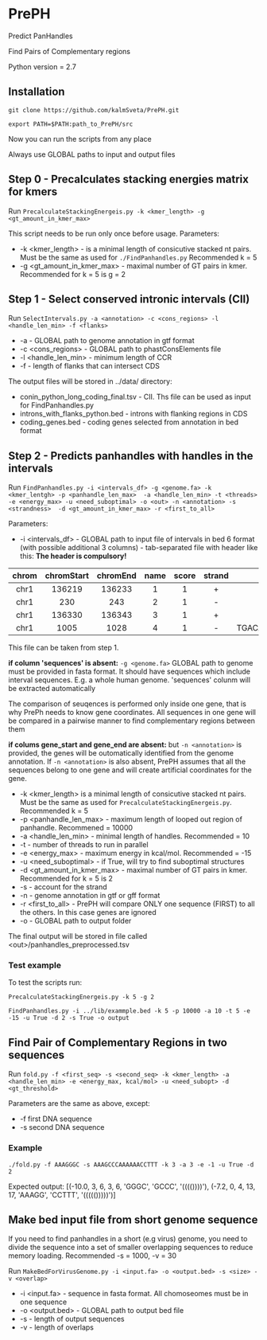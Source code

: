 # PrePH
Predict PanHandles

Find Pairs of Complementary regions 

Python version = 2.7

## Installation
`git clone https://github.com/kalmSveta/PrePH.git`

`export PATH=$PATH:path_to_PrePH/src`

Now you can run the scripts from any place

Always use GLOBAL paths to input and output files


## Step 0 - Precalculates stacking energies matrix for kmers
Run `PrecalculateStackingEnergeis.py -k <kmer_length> -g <gt_amount_in_kmer_max>` 

This script needs to be run only once before usage. 
Parameters:
- -k <kmer_length> - is a minimal length of consicutive stacked nt pairs. Must be the same as used for `./FindPanhandles.py` Recommended k = 5
- -g <gt_amount_in_kmer_max> - maximal number of GT pairs in kmer. Recommended for k = 5 is g = 2

## Step 1 - Select conserved intronic intervals (CII)
Run `SelectIntervals.py -a <annotation> -c <cons_regions> -l <handle_len_min> -f <flanks>`

- -a <annotation> - GLOBAL path to genome annotation in gtf format
- -c <cons_regions> - GLOBAL path to phastConsElements file
- -l <handle_len_min> - minimum length of CCR
- -f <flanks> - length of flanks that can intersect CDS
  
The output files will be stored in ../data/ directory: 
- conin_python_long_coding_final.tsv - CII. Ths file can be used as input for FindPanhandles.py
- introns_with_flanks_python.bed - introns with flanking regions in CDS
- coding_genes.bed - coding genes selected from annotation in bed format

## Step 2 - Predicts panhandles with handles in the intervals 
Run `FindPanhandles.py -i <intervals_df> -g <genome.fa> -k <kmer_lentgh> -p <panhandle_len_max>  -a <handle_len_min> -t <threads> -e <energy_max> -u <need_suboptimal> -o <out> -n <annotation> -s <strandness>  -d <gt_amount_in_kmer_max> -r <first_to_all>`

Parameters:
- -i <intervals_df> - GLOBAL path to input file of intervals in bed 6 format (with possible additional 3 columns)  - tab-separated file with header like this:
**The header is compulsory!**

| chrom | chromStart | chromEnd | name | score | strand | sequences | start_gene | end_gene |
| :---: |   :---:    |  :---: |  :---: |  :---: |  :---: |  :---: |  :---: |  :---: |
|chr1  |136219| 136233| 1 | 1 | + | GGCTTTGATAAAAA |  135223 |  138932 |
|chr1 | 230 | 243 | 2 | 1 | - | TTTTTATAAAGCC | 105 | 310 | 
|chr1 | 136330 | 136343 | 3 | 1 | + | GGCCAGCAGATGG | 135223 | 138932 |
|chr1 | 1005 | 1028  | 4 | 1 | - | TGACAAACCACAGGACACTACAC | 105 | 310 | 

This file can be taken from step 1.

**if column 'sequences' is absent:**
`-g <genome.fa>` GLOBAL path to genome must be provided in fasta format. It should have sequences which include interval sequences. E.g. a whole human genome. 'sequences' colunm will be extracted automatically


The comparison of seuqences is performed only inside one gene, that is why PrePh needs to know gene coordinates. All sequences in one gene will be compared in a pairwise manner to find complementary regions between them

**if colums gene_start and gene_end are absent:**
but `-n <annotation>` is provided, the genes will be outomatically identified from the genome annotation.
If `-n <annotation>` is also absent, PrePH assumes that all the sequences belong to one gene and will create artificial coordinates for the gene.   
  

- -k <kmer_length> is a minimal length of consicutive stacked nt pairs. Must be the same as used for `PrecalculateStackingEnergeis.py`. Recommended k = 5
- -p <panhandle_len_max> - maximum length of looped out region of panhandle. Recommened = 10000
- -a <handle_len_min> - minimal length of handles. Recommended = 10
- -t <threads> - number of threads to run in parallel
- -e <energy_max> - maximum energy in kcal/mol. Recommended = -15
- -u <need_suboptimal> - if True, will try to find suboptimal structures
- -d <gt_amount_in_kmer_max> - maximal number of GT pairs in kmer. Recommended for k = 5 is 2
- -s <strandness> - account for the strand
- -n <annotation> - genome annotation in gtf or gff format
- -r <first_to_all> - PrePH will compare ONLY one sequence (FIRST) to all the others. In this case genes are ignored
- -o <out> - GLOBAL path to output folder 
  
The final output will be stored in file called \<out>/panhandles_preprocessed.tsv


### Test example
To test the scripts run:

`PrecalculateStackingEnergeis.py -k 5 -g 2` 

`FindPanhandles.py -i ../lib/exammple.bed -k 5 -p 10000 -a 10 -t 5 -e -15 -u True -d 2 -s True -o output`

## Find Pair of Complementary Regions in two sequences
Run `fold.py -f <first_seq> -s <second_seq> -k <kmer_length> -a <handle_len_min> -e <energy_max, kcal/mol> -u <need_subopt> -d <gt_threshold>`

Parameters are the same as above, except:

- -f first DNA sequence
- -s second DNA sequence

### Example
`./fold.py -f AAAGGGC -s AAAGCCCAAAAAACCTTT -k 3 -a 3 -e -1 -u True -d 2`

Expected output:
[(-10.0, 3, 6, 3, 6, 'GGGC', 'GCCC', '(((())))'), (-7.2, 0, 4, 13, 17, 'AAAGG', 'CCTTT', '((((()))))')]




## Make bed input file from short genome sequence
If you need to find panhandles in a short (e.g virus) genome, you need to divide the sequence into a set of smaller overlapping sequences to reduce memory loading. Recommended -s = 1000, -v = 30

Run `MakeBedForVirusGenome.py -i <input.fa> -o <output.bed> -s <size> -v <overlap>`

- -i <input.fa> - sequence in fasta format. All chomoseomes must be in one sequence
- -o <output.bed> - GLOBAL path to output bed file
- -s <size> - length of output sequences
- -v <overlap> - length of overlaps


